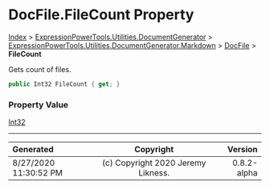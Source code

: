 ﻿# DocFile.FileCount Property

[Index](../index.md) > [ExpressionPowerTools.Utilities.DocumentGenerator](ExpressionPowerTools.Utilities.DocumentGenerator.a.md) > [ExpressionPowerTools.Utilities.DocumentGenerator.Markdown](ExpressionPowerTools.Utilities.DocumentGenerator.Markdown.n.md) > [DocFile](ExpressionPowerTools.Utilities.DocumentGenerator.Markdown.DocFile.cs.md) > **FileCount**

Gets count of files.

```csharp
public Int32 FileCount { get; }
```

### Property Value

 [Int32](https://docs.microsoft.com/dotnet/api/system.int32) 


---

| Generated | Copyright | Version |
| :-- | :-: | --: |
| 8/27/2020 11:30:52 PM | (c) Copyright 2020 Jeremy Likness. | 0.8.2-alpha |
